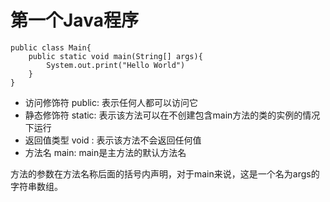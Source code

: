 # 第一个Java程序

```
public class Main{
    public static void main(String[] args){
        System.out.print("Hello World")
    }
}
```
- 访问修饰符 public: 表示任何人都可以访问它
- 静态修饰符 static: 表示该方法可以在不创建包含main方法的类的实例的情况下运行
- 返回值类型 void : 表示该方法不会返回任何值
- 方法名 main:  main是主方法的默认方法名


方法的参数在方法名称后面的括号内声明，对于main来说，这是一个名为args的字符串数组。

